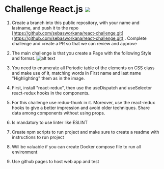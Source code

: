 # Challenge React.js ![](RackMultipart20231018-1-ilo1bc_html_224dbdcbc8217b7d.png)

1. Create a branch into this public repository, with your name and lastname, and push it to the repo [https://github.com/sebasworkana/react-challenge.git](https://github.com/sebasworkana/react-challenge.git) . Complete challenge and create a PR so that we can review and approve
2. The main challenge is that you create a Page with the following Style and format.
![alt text](https://upload.wikimedia.org/wikipedia/commons/thumb/7/77/Breaking_Bad_logo.svg/1200px-Breaking_Bad_logo.svg.png)

1. You need to enumerate all Periodic table of the elements on CSS class and make use of it, matching words in First name and last name "Highlighting" them as in the image.
2. First, install "react-redux", then use the useDispatch and useSelector react-redux hooks in the components.
3. For this challenge use redux-thunk in it. Moreover, use the react-redux hooks to give a better impression and avoid older techniques. Share data among components without using props.
4. Is mandatory to use linter like ESLINT
5. Create npm scripts to run project and make sure to create a readme with instructions to run project
6. Will be valuable if you can create Docker compose file to run all environment
7. Use github pages to host web app and test
